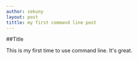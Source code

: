 ```yaml
---
author: zekuny
layout: post
tittle: my first command line post
---
```


##Title

This is my first time to use command line. It's great.
